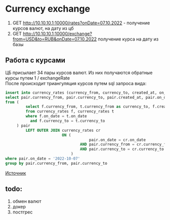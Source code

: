 # Currency exchange 

1) GET http://10.10.10.1:10000/rates?onDate=07.10.2022 - получение курсов валют, на дату из цб
2) GET http://10.10.10.1:10000/exchange?from=USD&to=RUB&onDate=07.10.2022 получение курса на дату из базы

## Работа с курсами
ЦБ присылает 34 пары курсов валют. Из них получаются обратные курсы путем 1 / exchangeRate<br>
После происходит триангуляция курсов путем sql запроса вида:

```sql
insert into currency_rates (currency_from, currency_to, created_at, on_date, exchange_rate)
select pair.currency_from, pair.currency_to, pair.created_at, pair.on_date, pair.exchange_rate
from (
         select f.currency_from, t.currency_from as currency_to, f.created_at, f.on_date, (f.exchange_rate / t.exchange_rate) as exchange_rate
         from currency_rates f, currency_rates t
         where f.on_date = t.on_date
           and f.currency_to = t.currency_to
     ) pair
         LEFT OUTER JOIN currency_rates cr
                         ON (
                                     pair.on_date = cr.on_date
                                 AND pair.currency_from = cr.currency_from
                                 AND pair.currency_to = cr.currency_to
                             )
where pair.on_date = '2022-10-07'
group by pair.currency_from, pair.currency_to
```
[Источник](http://www.dpxo.net/articles/fx_rate_triangulation_sql.html)

## todo:
1) обмен валют
2) докер
3) постгрес
